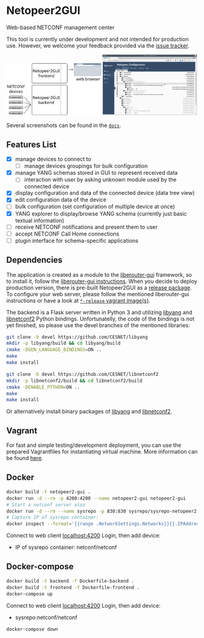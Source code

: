 # Netopeer2GUI

Web-based NETCONF management center

This tool is currently under development and not intended for production use.
However, we welcome your feedback provided via the [issue tracker](https://github.com/CESNET/Netopeer2GUI/issues).

<img src="./schema.svg" width="50%"/><img src="./docs/screenshots/configuration.png" width="50%"/>

Several screenshots can be found in the [`docs`](./docs/).

## Features List

- [x] manage devices to connect to
  - [ ] manage devices groupings for bulk configuration
- [x] manage YANG schemas stored in GUI to represent received data
  - [ ] interaction with user by asking unknown module used by the connected device
- [x] display configuration and data of the connected device (data tree view)
- [x] edit configuration data of the device
- [ ] bulk configuration (set configuration of multiple device at once)
- [x] YANG explorer to display/browse YANG schema (currently just basic textual information)
- [ ] receive NETCONF notifications and present them to user
- [ ] accept NETCONF Call Home connections
- [ ] plugin interface for schema-specific applications

## Dependencies

The application is created as a module to the [liberouter-gui](https://github.com/CESNET/liberouter-gui)
framework, so to install it, follow the [liberouter-gui instructions](https://github.com/CESNET/liberouter-gui/wiki/Deploying-LiberouterGUI). When you decide to deploy production version, there is pre-built Netopeer2GUI as a [release package](https://github.com/CESNET/Netopeer2GUI/releases). To configure your web server, please follow the mentioned liberouter-gui instructions or have a look at [`*-release` vagrant image(s)](./vagrant/).

The backend is a Flask server written in Python 3 and utilizing [libyang](https://github.com/CESNET/libyang)
and [libnetconf2](https://github.com/CESNET/libnetconf2) Python bindings.
Unfortunatelly, the code of the bindings is not yet finished, so please use
the devel branches of the mentioned libraries:

```bash
git clone -b devel https://github.com/CESNET/libyang
mkdir -p libyang/build && cd libyang/build
cmake -DGEN_LANGUAGE_BINDINGS=ON ..
make
make install
```

```bash
git clone -b devel https://github.com/CESNET/libnetconf2
mkdir -p libnetconf2/build && cd libnetconf2/build
cmake -DENABLE_PYTHON=ON ..
make
make install
```

Or alternatively install binary packages of [libyang](https://software.opensuse.org//download.html?project=home%3Aliberouter&package=libyang-experimental) and [libnetconf2](https://software.opensuse.org//download.html?project=home%3Aliberouter&package=libnetconf2-experimental).

## Vagrant

For fast and simple testing/development deployment, you can use the prepared
Vagrantfiles for instantiating virtual machine. More information can be found
[here](./vagrant/).

## Docker

```bash
docker build -t netopeer2-gui .
docker run -d --rm -p 4200:4200 --name netopeer2-gui netopeer2-gui
# Start a netconf server also
docker run -d --rm --name sysrepo -p 830:830 sysrepo/sysrepo-netopeer2:latest
# Capture IP of sysrepo container:
docker inspect --format='{{range .NetworkSettings.Networks}}{{.IPAddress}}{{end}}' sysrepo
```

Connect to web client [localhost:4200](localhost:4200)
Login, then add device:
  - IP of sysrepo container: netconf/netconf

## Docker-compose

```bash
docker build -t backend -f Dockerfile-backend .
docker build -t frontend -f Dockerfile-frontend .
docker-compose up
```

Connect to web client [localhost:4200](localhost:4200)
Login, then add device:
  - sysrepo:netconf/netconf

```bash
docker-compose down
```
